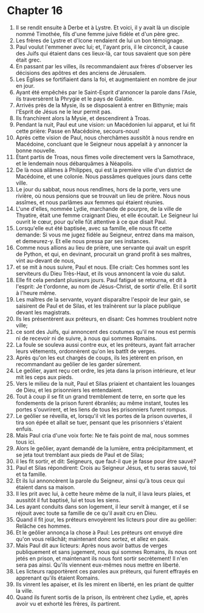 # Chapter 16

1. Il se rendit ensuite à Derbe et à Lystre. Et voici, il y avait là un disciple nommé Timothée, fils d'une femme juive fidèle et d'un père grec.
2. Les frères de Lystre et d'Icone rendaient de lui un bon témoignage.
3. Paul voulut l'emmener avec lui; et, l'ayant pris, il le circoncit, à cause des Juifs qui étaient dans ces lieux-là, car tous savaient que son père était grec.
4. En passant par les villes, ils recommandaient aux frères d'observer les décisions des apôtres et des anciens de Jérusalem.
5. Les Églises se fortifiaient dans la foi, et augmentaient en nombre de jour en jour.
6. Ayant été empêchés par le Saint-Esprit d'annoncer la parole dans l'Asie, ils traversèrent la Phrygie et le pays de Galatie.
7. Arrivés près de la Mysie, ils se disposaient à entrer en Bithynie; mais l'Esprit de Jésus ne le leur permit pas.
8. Ils franchirent alors la Mysie, et descendirent à Troas.
9. Pendant la nuit, Paul eut une vision: un Macédonien lui apparut, et lui fit cette prière: Passe en Macédoine, secours-nous!
10. Après cette vision de Paul, nous cherchâmes aussitôt à nous rendre en Macédoine, concluant que le Seigneur nous appelait à y annoncer la bonne nouvelle.
11. Étant partis de Troas, nous fîmes voile directement vers la Samothrace, et le lendemain nous débarquâmes à Néapolis.
12. De là nous allâmes à Philippes, qui est la première ville d'un district de Macédoine, et une colonie. Nous passâmes quelques jours dans cette ville.
13. Le jour du sabbat, nous nous rendîmes, hors de la porte, vers une rivière, où nous pensions que se trouvait un lieu de prière. Nous nous assîmes, et nous parlâmes aux femmes qui étaient réunies.
14. L'une d'elles, nommée Lydie, marchande de pourpre, de la ville de Thyatire, était une femme craignant Dieu, et elle écoutait. Le Seigneur lui ouvrit le cœur, pour qu'elle fût attentive à ce que disait Paul.
15. Lorsqu'elle eut été baptisée, avec sa famille, elle nous fit cette demande: Si vous me jugez fidèle au Seigneur, entrez dans ma maison, et demeurez-y. Et elle nous pressa par ses instances.
16. Comme nous allions au lieu de prière, une servante qui avait un esprit de Python, et qui, en devinant, procurait un grand profit à ses maîtres, vint au-devant de nous,
17. et se mit à nous suivre, Paul et nous. Elle criait: Ces hommes sont les serviteurs du Dieu Très-Haut, et ils vous annoncent la voie du salut.
18. Elle fit cela pendant plusieurs jours. Paul fatigué se retourna, et dit à l'esprit: Je t'ordonne, au nom de Jésus-Christ, de sortir d'elle. Et il sortit à l'heure même.
19. Les maîtres de la servante, voyant disparaître l'espoir de leur gain, se saisirent de Paul et de Silas, et les traînèrent sur la place publique devant les magistrats.
20. Ils les présentèrent aux préteurs, en disant: Ces hommes troublent notre ville;
21. ce sont des Juifs, qui annoncent des coutumes qu'il ne nous est permis ni de recevoir ni de suivre, à nous qui sommes Romains.
22. La foule se souleva aussi contre eux, et les préteurs, ayant fait arracher leurs vêtements, ordonnèrent qu'on les battît de verges.
23. Après qu'on les eut chargés de coups, ils les jetèrent en prison, en recommandant au geôlier de les garder sûrement.
24. Le geôlier, ayant reçu cet ordre, les jeta dans la prison intérieure, et leur mit les ceps aux pieds.
25. Vers le milieu de la nuit, Paul et Silas priaient et chantaient les louanges de Dieu, et les prisonniers les entendaient.
26. Tout à coup il se fit un grand tremblement de terre, en sorte que les fondements de la prison furent ébranlés; au même instant, toutes les portes s'ouvrirent, et les liens de tous les prisonniers furent rompus.
27. Le geôlier se réveilla, et, lorsqu'il vit les portes de la prison ouvertes, il tira son épée et allait se tuer, pensant que les prisonniers s'étaient enfuis.
28. Mais Paul cria d'une voix forte: Ne te fais point de mal, nous sommes tous ici.
29. Alors le geôlier, ayant demandé de la lumière, entra précipitamment, et se jeta tout tremblant aux pieds de Paul et de Silas;
30. il les fit sortir, et dit: Seigneurs, que faut-il que je fasse pour être sauvé?
31. Paul et Silas répondirent: Crois au Seigneur Jésus, et tu seras sauvé, toi et ta famille.
32. Et ils lui annoncèrent la parole du Seigneur, ainsi qu'à tous ceux qui étaient dans sa maison.
33. Il les prit avec lui, à cette heure même de la nuit, il lava leurs plaies, et aussitôt il fut baptisé, lui et tous les siens.
34. Les ayant conduits dans son logement, il leur servit à manger, et il se réjouit avec toute sa famille de ce qu'il avait cru en Dieu.
35. Quand il fit jour, les préteurs envoyèrent les licteurs pour dire au geôlier: Relâche ces hommes.
36. Et le geôlier annonça la chose à Paul: Les préteurs ont envoyé dire qu'on vous relâchât; maintenant donc sortez, et allez en paix.
37. Mais Paul dit aux licteurs: Après nous avoir battus de verges publiquement et sans jugement, nous qui sommes Romains, ils nous ont jetés en prison, et maintenant ils nous font sortir secrètement! Il n'en sera pas ainsi. Qu'ils viennent eux-mêmes nous mettre en liberté.
38. Les licteurs rapportèrent ces paroles aux préteurs, qui furent effrayés en apprenant qu'ils étaient Romains.
39. Ils vinrent les apaiser, et ils les mirent en liberté, en les priant de quitter la ville.
40. Quand ils furent sortis de la prison, ils entrèrent chez Lydie, et, après avoir vu et exhorté les frères, ils partirent.

